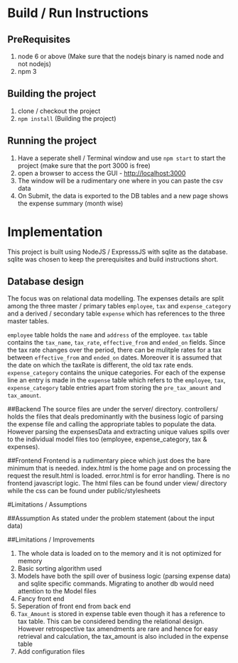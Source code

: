 # Build / Run Instructions
## PreRequisites
1. node 6 or above (Make sure that the nodejs binary is named node and not nodejs)
2. npm 3

## Building the project
1. clone / checkout the project
2. `npm install` (Building the project)

## Running the project
1. Have a seperate shell / Terminal window and use `npm start` to start the project (make sure that the port 3000 is free)
2. open a browser to access the GUI - [http://localhost:3000](http://localhost:3000)
3. The window will be a rudimentary one where in you can paste the csv data
4. On Submit, the data is exported to the DB tables and a new page shows the expense summary (month wise)

# Implementation
This project is built using NodeJS / ExpresssJS with sqlite as the database. sqlite was chosen to keep the prerequisites and build instructions short.

## Database design
The focus was on relational data modelling. The expenses details are split among the three master / primary tables `employee`, `tax` and `expense_category` and a derived / secondary table `expense` which has references to the three master tables.

`employee` table holds the `name` and `address` of the employee. `tax` table contains the `tax_name`, `tax_rate`, `effective_from` and `ended_on` fields. Since the tax rate changes over the period, there can be mulitple rates for a tax between `effective_from` and `ended_on` dates. Moreover it is assumed that the date on which the taxRate is different, the old tax rate ends. `expense_category` contains the unique categories. For each of the expense line an entry is made in the `expense` table which refers to the `employee`, `tax`, `expense_category` table entries apart from storing the `pre_tax_amount` and `tax_amount`.

##Backend
The source files are under the server/ directory. controllers/ holds the files that deals predominantly with the business logic of parsing the expense file and calling the appropriate tables to populate the data. However parsing the expensesData and extracting unique values spills over to the individual model files too (employee, expense_category, tax & expenses).   

##Frontend
Frontend is a rudimentary piece which just does the bare minimum that is needed. index.html is the home page and on processing the request the result.html is loaded. error.html is for error handling. There is no frontend javascript logic. The html files can be found under view/ directory while the css can be found under public/stylesheets

#Limitations / Assumptions

##Assumption
As stated under the problem statement (about the input data)

##Limitations / Improvements
1. The whole data is loaded on to the memory and it is not optimized for memory
2. Basic sorting algorithm used
3. Models have both the spill over of business logic (parsing expense data) and  sqlite specific commands. Migrating to another db would need attention to the Model files
4. Fancy front end
5. Seperation of front end from back end
6. `Tax_Amount` is stored in expense table even though it has a reference to tax table. This can be considered bending the relational design. However retrospective tax amendments are rare and hence for easy retrieval and calculation, the tax_amount is also included in the expense table
7. Add configuration files
